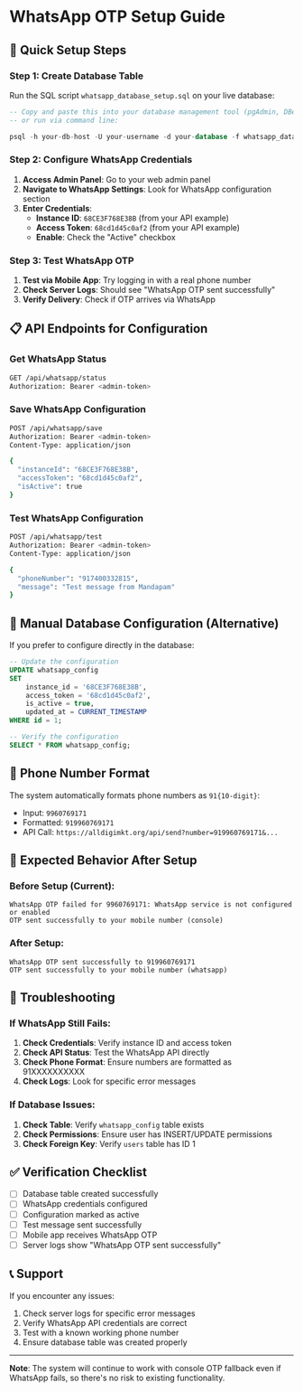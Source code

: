 # WhatsApp OTP Setup Guide

## 🚀 Quick Setup Steps

### Step 1: Create Database Table
Run the SQL script `whatsapp_database_setup.sql` on your live database:

```sql
-- Copy and paste this into your database management tool (pgAdmin, DBeaver, etc.)
-- or run via command line:

psql -h your-db-host -U your-username -d your-database -f whatsapp_database_setup.sql
```

### Step 2: Configure WhatsApp Credentials
1. **Access Admin Panel**: Go to your web admin panel
2. **Navigate to WhatsApp Settings**: Look for WhatsApp configuration section
3. **Enter Credentials**:
   - **Instance ID**: `68CE3F768E38B` (from your API example)
   - **Access Token**: `68cd1d45c0af2` (from your API example)
   - **Enable**: Check the "Active" checkbox

### Step 3: Test WhatsApp OTP
1. **Test via Mobile App**: Try logging in with a real phone number
2. **Check Server Logs**: Should see "WhatsApp OTP sent successfully"
3. **Verify Delivery**: Check if OTP arrives via WhatsApp

## 📋 API Endpoints for Configuration

### Get WhatsApp Status
```bash
GET /api/whatsapp/status
Authorization: Bearer <admin-token>
```

### Save WhatsApp Configuration
```bash
POST /api/whatsapp/save
Authorization: Bearer <admin-token>
Content-Type: application/json

{
  "instanceId": "68CE3F768E38B",
  "accessToken": "68cd1d45c0af2",
  "isActive": true
}
```

### Test WhatsApp Configuration
```bash
POST /api/whatsapp/test
Authorization: Bearer <admin-token>
Content-Type: application/json

{
  "phoneNumber": "917400332815",
  "message": "Test message from Mandapam"
}
```

## 🔧 Manual Database Configuration (Alternative)

If you prefer to configure directly in the database:

```sql
-- Update the configuration
UPDATE whatsapp_config 
SET 
    instance_id = '68CE3F768E38B',
    access_token = '68cd1d45c0af2',
    is_active = true,
    updated_at = CURRENT_TIMESTAMP
WHERE id = 1;

-- Verify the configuration
SELECT * FROM whatsapp_config;
```

## 📱 Phone Number Format

The system automatically formats phone numbers as `91{10-digit}`:
- Input: `9960769171`
- Formatted: `919960769171`
- API Call: `https://alldigimkt.org/api/send?number=919960769171&...`

## 🎯 Expected Behavior After Setup

### Before Setup (Current):
```
WhatsApp OTP failed for 9960769171: WhatsApp service is not configured or enabled
OTP sent successfully to your mobile number (console)
```

### After Setup:
```
WhatsApp OTP sent successfully to 919960769171
OTP sent successfully to your mobile number (whatsapp)
```

## 🚨 Troubleshooting

### If WhatsApp Still Fails:
1. **Check Credentials**: Verify instance ID and access token
2. **Check API Status**: Test the WhatsApp API directly
3. **Check Phone Format**: Ensure numbers are formatted as 91XXXXXXXXXX
4. **Check Logs**: Look for specific error messages

### If Database Issues:
1. **Check Table**: Verify `whatsapp_config` table exists
2. **Check Permissions**: Ensure user has INSERT/UPDATE permissions
3. **Check Foreign Key**: Verify `users` table has ID 1

## ✅ Verification Checklist

- [ ] Database table created successfully
- [ ] WhatsApp credentials configured
- [ ] Configuration marked as active
- [ ] Test message sent successfully
- [ ] Mobile app receives WhatsApp OTP
- [ ] Server logs show "WhatsApp OTP sent successfully"

## 📞 Support

If you encounter any issues:
1. Check server logs for specific error messages
2. Verify WhatsApp API credentials are correct
3. Test with a known working phone number
4. Ensure database table was created properly

---

**Note**: The system will continue to work with console OTP fallback even if WhatsApp fails, so there's no risk to existing functionality.
